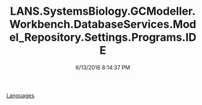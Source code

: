 ﻿---
title: LANS.SystemsBiology.GCModeller.Workbench.DatabaseServices.Model_Repository.Settings.Programs.IDE
date: 6/13/2016 8:14:37 PM
---

[Languages](T-LANS.SystemsBiology.GCModeller.Workbench.DatabaseServices.Model_Repository.Settings.Programs.IDE.Languages.html)
